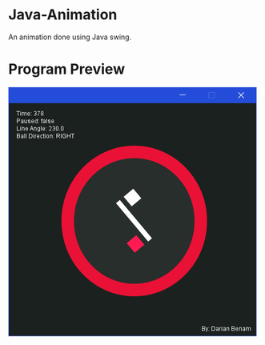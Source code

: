 # Java-Animation

An animation done using Java swing.

# Program Preview 

![alt text](https://github.com/BeardedFish/Java-Animation/blob/master/animation-preview.png?raw=true)
